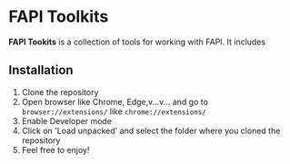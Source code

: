 # FAPI Toolkits

**FAPI Tookits** is a collection of tools for working with FAPI. It includes

## Installation

1. Clone the repository
2. Open browser like Chrome, Edge,v...v... and go to `browser://extensions/` like `chrome://extensions/`
3. Enable Developer mode
4. Click on 'Load unpacked' and select the folder where you cloned the repository
5. Feel free to enjoy!
